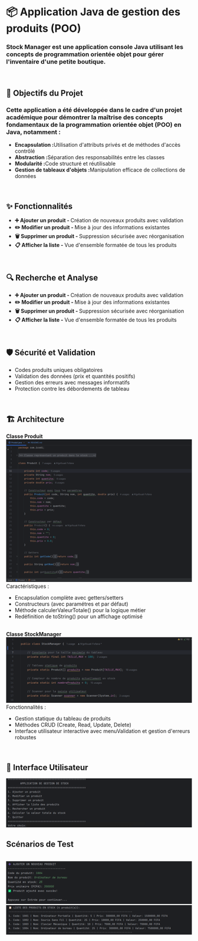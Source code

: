 <h1>📦 Application Java de gestion des produits (POO)</h1>
<p><h3>Stock Manager est une application console Java utilisant les concepts de programmation orientée objet pour gérer l'inventaire d'une petite boutique.</h3></p>
<br/>
<h2>🎯 Objectifs du Projet</h2>
<p><h3>Cette application a été développée dans le cadre d'un projet académique pour démontrer la maîtrise des concepts fondamentaux de la programmation orientée objet (POO) en Java, notamment :</h3></p>
<ul>
<li><strong>Encapsulation :</strong>Utilisation d'attributs privés et de méthodes d'accès contrôlé</li>
<li><strong>Abstraction :</strong>Séparation des responsabilités entre les classes</li>
<li><strong>Modularité :</strong>Code structuré et réutilisable</li>
<li><strong>Gestion de tableaux d'objets :</strong>Manipulation efficace de collections de données</li>
</ul>
<br/>
<h2>✨ Fonctionnalités</h2>
<ul>
<li><strong>➕ Ajouter un produit - </strong> Création de nouveaux produits avec validation</li>
<li><strong>✏️ Modifier un produit - </strong> Mise à jour des informations existantes</li>
<li><strong>🗑️ Supprimer un produit - </strong> Suppression sécurisée avec réorganisation</li>
<li><strong>📋 Afficher la liste - </strong> Vue d'ensemble formatée de tous les produits</li>
</ul>
<br/>
<h2>🔍 Recherche et Analyse</h2>
<ul>
<li><strong>➕ Ajouter un produit - </strong> Création de nouveaux produits avec validation</li>
<li><strong>✏️ Modifier un produit - </strong> Mise à jour des informations existantes</li>
<li><strong>🗑️ Supprimer un produit - </strong> Suppression sécurisée avec réorganisation</li>
<li><strong>📋 Afficher la liste - </strong> Vue d'ensemble formatée de tous les produits</li>
</ul>
<br/>
<h2>🛡️ Sécurité et Validation</h2>
<ul>
<li>Codes produits uniques obligatoires</li>
<li>Validation des données (prix et quantités positifs)</li>
<li>Gestion des erreurs avec messages informatifs</li>
<li>Protection contre les débordements de tableau</li>
</ul>
<br/>
<h2>🏗️ Architecture</h2>
<strong><span>Classe Produit</span></strong>
<br/>
<img src="Captures/Classe-Produit.png">
<br/>
Caractéristiques :
<ul>
<li>Encapsulation complète avec getters/setters</li>
<li>Constructeurs (avec paramétres et par défaut)</li>
<li>Méthode calculerValeurTotale() pour la logique métier</li>
<li>Redéfinition de toString() pour un affichage optimisé</li>
</ul>
<br/>
<strong><span>Classe StockManager</span></strong>
<img src="Captures/stockmanager.png">
<br/>
Fonctionnalités :
<ul>
<li>Gestion statique du tableau de produits</li>
<li>Méthodes CRUD (Create, Read, Update, Delete)</li>
<li>Interface utilisateur interactive avec menuValidation et gestion d'erreurs robustes</li>
</ul>
<br/>
<h2>📱 Interface Utilisateur</h2>
<img src="Captures/ecran-principal.png">
<br/>
<h2>Scénarios de Test</h2>
<br/>
<img src="Captures/ajout-produit.png">
<br/>
<img src="Captures/liste-produits.png">
<br>





